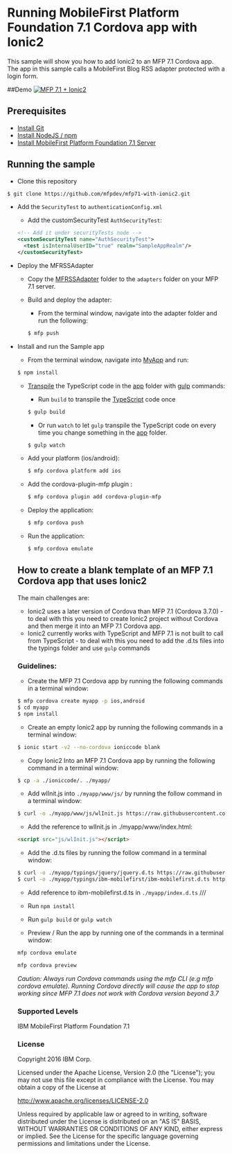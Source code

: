 # Running MobileFirst Platform Foundation 7.1 Cordova app with Ionic2

This sample will show you how to add Ionic2 to an MFP 7.1 Cordova app.  The app in this sample calls a MobileFirst Blog RSS adapter protected with a login form.  

##Demo
[![MFP 7.1 + Ionic2](https://img.youtube.com/vi/dzQqyDVcehQ/0.jpg)](https://www.youtube.com/watch?v=dzQqyDVcehQ)

## Prerequisites
* [Install Git](https://git-scm.com/book/en/v2/Getting-Started-Installing-Git)
* [Install NodeJS / npm](https://docs.npmjs.com/getting-started/installing-node)
* [Install MobileFirst Platform Foundation 7.1 Server](https://mobilefirstplatform.ibmcloud.com/tutorials/en/foundation/7.1/advanced-client-side-development/using-cli-to-create-build-and-manage-mobilefirst-project-artifacts/)

## Running the sample

- Clone this repository   

 ```bash
 $ git clone https://github.com/mfpdev/mfp71-with-ionic2.git
 ```

- Add the `SecurityTest` to `authenticationConfig.xml`

    - Add the customSecurityTest `AuthSecurityTest`:
    ```xml
    <!-- Add it under securityTests node -->
    <customSecurityTest name="AuthSecurityTest">
      <test isInternalUserID="true" realm="SampleAppRealm"/>
    </customSecurityTest>
    ```

- Deploy the MFRSSAdapter

  - Copy the [MFRSSAdapter](https://github.com/mfpdev/mfp71-with-ionic2/tree/master/MFRSSAdapter) folder to the `adapters` folder on your MFP 7.1 server.

  - Build and deploy the adapter:
    - From the terminal window, navigate into the adapter folder and run the following:

    ```bash
    $ mfp push
    ```

- Install and run the Sample app
  - From the terminal window, navigate into [MyApp](https://github.com/mfpdev/mfp71-with-ionic2/tree/master/MyApp) and run:

  ```bash
  $ npm install
  ```

  - [Transpile](https://www.wikiwand.com/en/Source-to-source_compiler) the TypeScript code in the [app](https://github.com/mfpdev/mfp71-with-ionic2/tree/master/MyApp/app) folder with [gulp](http://gulpjs.com/) commands:

    - Run `build` to transpile the [TypeScript](https://www.typescriptlang.org/) code once
 
    ```bash
    $ gulp build
    ```
    - Or run `watch` to let `gulp` transpile the TypeScript code on every time you change something in the [app](https://github.com/mfpdev/mfp71-with-ionic2/tree/master/MyApp/app) folder.
 
    ```bash
    $ gulp watch
    ```

  - Add your platform (ios/android):

    ```bash
    $ mfp cordova platform add ios
    ```

  - Add the cordova-plugin-mfp plugin  :

    ```bash
    $ mfp cordova plugin add cordova-plugin-mfp
    ```

  - Deploy the application:

    ```bash
    $ mfp cordova push
    ```
  - Run the application:

    ```bash
    $ mfp cordova emulate
    ```

  ## How to create a blank template of an MFP 7.1 Cordova app that uses Ionic2
  The main challenges are:

  - Ionic2 uses a later version of Cordova than MFP 7.1 (Cordova 3.7.0) - to deal with this you need to create Ionic2 project without Cordova and then merge it into an MFP 7.1 Cordova app.
  - Ionic2 currently works with TypeScript and MFP 7.1 is not built to call from TypeScript - to deal with this you need to add the .d.ts files into the typings folder and use `gulp` commands

  ### Guidelines:

  - Create the MFP 7.1 Cordova app by running the following commands in a terminal window:
  ```bash
  $ mfp cordova create myapp -p ios,android
  $ cd myapp
  $ npm install
  ```

  - Create an empty Ionic2 app by running the following commands in a terminal window:
  ```bash
  $ ionic start -v2 --no-cordova ioniccode blank
  ```

  - Copy Ionic2 Into an MFP 7.1 Cordova app by running the following command in a terminal window:

  ```bash
  $ cp -a ./ioniccode/. ./myapp/
  ```

  - Add wlInit.js into `./myapp/www/js/` by running the follow command in a terminal window:

  ```bash
  $ curl -o ./myapp/www/js/wlInit.js https://raw.githubusercontent.com/mfpdev/mfp71-with-ionic2/master/MyApp/www/js/wlInit.js
  ```

  - Add the reference to wlInit.js in ./myapp/www/index.html:

  ```html
  <script src="js/wlInit.js"></script>
  ```

  - Add the .d.ts files by running the follow command in a terminal window:
  ```bash
  $ curl -o ./myapp/typings/jquery/jquery.d.ts https://raw.githubusercontent.com/DefinitelyTyped/DefinitelyTyped/master/jquery/jquery.d.ts --create-dirs
  $ curl -o ./myapp/typings/ibm-mobilefirst/ibm-mobilefirst.d.ts https://raw.githubusercontent.com/DefinitelyTyped/DefinitelyTyped/master/ibm-mobilefirst/ibm-mobilefirst.d.ts --create-dirs
  ```

  - Add reference to ibm-mobilefirst.d.ts in `./myapp/index.d.ts`
  /// <reference path="ibm-mobilefirst/ibm-mobilefirst.d.ts" />

  - Run `npm install`

  - Run `gulp build` or `gulp watch`

  - Preview / Run the app by running one of the commands in a terminal window:

  ```bash
  mfp cordova emulate
  ```

  ```bash
  mfp cordova preview
  ```

  *Caution: Always run Cordova commands using the mfp CLI (e.g mfp cordova emulate). Running Cordova directly will cause the app to stop working since MFP 7.1 does not work with Cordova version beyond 3.7*

  ### Supported Levels
  IBM MobileFirst Platform Foundation 7.1

  ### License
  Copyright 2016 IBM Corp.

  Licensed under the Apache License, Version 2.0 (the "License");
  you may not use this file except in compliance with the License.
  You may obtain a copy of the License at

  http://www.apache.org/licenses/LICENSE-2.0

  Unless required by applicable law or agreed to in writing, software
  distributed under the License is distributed on an "AS IS" BASIS,
  WITHOUT WARRANTIES OR CONDITIONS OF ANY KIND, either express or implied.
  See the License for the specific language governing permissions and
  limitations under the License.
